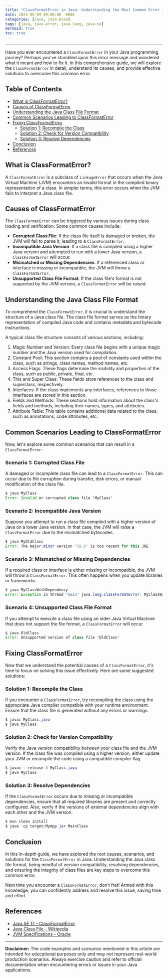 ```yaml
---
title: "ClassFormatError in Java: Understanding the Most Common Error in Class File Format"
date: 2024-05-09 09:00:00 -0000
categories: [Java, java.base]
tags: [java, java-error, java.lang, java-se]
mermaid: true
toc: true
---
```



---

Have you ever encountered a `ClassFormatError` in your Java programming journey? Perhaps you've stumbled upon this error message and wondered what it meant and how to fix it. In this comprehensive guide, we will explore the `ClassFormatError` in detail, understand its causes, and provide effective solutions to overcome this common error.

## Table of Contents
- [What is ClassFormatError?](#what-is-classformaterror)
- [Causes of ClassFormatError](#causes-of-classformaterror)
- [Understanding the Java Class File Format](#understanding-the-java-class-file-format)
- [Common Scenarios Leading to ClassFormatError](#common-scenarios-leading-to-classformaterror)
- [Fixing ClassFormatError](#fixing-classformaterror)
    - [Solution 1: Recompile the Class](#solution-1-recompile-the-class)
    - [Solution 2: Check for Version Compatibility](#solution-2-check-for-version-compatibility)
    - [Solution 3: Resolve Dependencies](#solution-3-resolve-dependencies)
- [Conclusion](#conclusion)
- [References](#references)

## What is ClassFormatError?
A `ClassFormatError` is a subclass of `LinkageError` that occurs when the Java Virtual Machine (JVM) encounters an invalid format in the compiled binary representation of a class. In simpler terms, this error occurs when the JVM fails to interpret a Java class file.

## Causes of ClassFormatError
The `ClassFormatError` can be triggered by various issues during class loading and verification. Some common causes include:

- **Corrupted Class File**: If the class file itself is damaged or broken, the JVM will fail to parse it, leading to a `ClassFormatError`.
- **Incompatible Java Version**: If a class file is compiled using a higher Java version and attempted to run with a lower Java version, a `ClassFormatError` will occur.
- **Mismatched or Missing Dependencies**: If a referenced class or interface is missing or incompatible, the JVM will throw a `ClassFormatError`.
- **Unsupported Class File Format**: If the class file's format is not supported by the JVM version, a `ClassFormatError` will be raised.

## Understanding the Java Class File Format
To comprehend the `ClassFormatError`, it is crucial to understand the structure of a Java class file. The class file format serves as the binary representation of compiled Java code and contains metadata and bytecode instructions.

A typical class file structure consists of various sections, including:

1. Magic Number and Version: Every class file begins with a unique magic number and the Java version used for compilation.
2. Constant Pool: This section contains a pool of constants used within the class, such as strings, class names, method names, etc.
3. Access Flags: These flags determine the visibility and properties of the class, such as public, private, final, etc.
4. This and Super Class: These fields store references to the class and superclass, respectively.
5. Interfaces: If the class implements any interfaces, references to those interfaces are stored in this section.
6. Fields and Methods: These sections hold information about the class's fields and methods, including their names, types, and attributes.
7. Attribute Table: This table contains additional data related to the class, such as annotations, code attributes, etc.

## Common Scenarios Leading to ClassFormatError
Now, let's explore some common scenarios that can result in a `ClassFormatError`:

### Scenario 1: Corrupted Class File
A damaged or incomplete class file can lead to a `ClassFormatError`. This can occur due to file corruption during transfer, disk errors, or manual modification of the class file.

```java
$ java MyClass
Error: Invalid or corrupted class file 'MyClass'
```

### Scenario 2: Incompatible Java Version
Suppose you attempt to run a class file compiled with a higher version of Java on a lower Java version. In that case, the JVM will raise a `ClassFormatError` due to the mismatched bytecodes.

```java
$ java MyOldClass
Error: The major.minor version '58.0' is too recent for this JRE
```

### Scenario 3: Mismatched or Missing Dependencies
If a required class or interface is either missing or incompatible, the JVM will throw a `ClassFormatError`. This often happens when you update libraries or frameworks.

```java
$ java MyClassWithDependency
Error: Exception in thread "main" java.lang.ClassFormatError: MyClassWithDependency has different major...
```

### Scenario 4: Unsupported Class File Format
If you attempt to execute a class file using an older Java Virtual Machine that does not support the file format, a `ClassFormatError` will occur.

```java
$ java OldClass
Error: Unsupported version of class file 'OldClass'
```

## Fixing ClassFormatError
Now that we understand the potential causes of a `ClassFormatError`, it's time to focus on solving this issue effectively. Here are some suggested solutions:

### Solution 1: Recompile the Class
If you encounter a `ClassFormatError`, try recompiling the class using the appropriate Java compiler compatible with your runtime environment. Ensure that the class file is generated without any errors or warnings.

```java
$ javac MyClass.java
$ java MyClass
```

### Solution 2: Check for Version Compatibility
Verify the Java version compatibility between your class file and the JVM version. If the class file was compiled using a higher version, either update your JVM or recompile the code using a compatible compiler flag.

```java
$ javac --release 8 MyClass.java
$ java MyClass
```

### Solution 3: Resolve Dependencies
If the `ClassFormatError` occurs due to missing or incompatible dependencies, ensure that all required libraries are present and correctly configured. Also, verify if the versions of external dependencies align with each other and the JVM version.

```java
$ mvn clean install
$ java -cp target/MyApp.jar MainClass
```

## Conclusion
In this in-depth guide, we have explored the root causes, scenarios, and solutions for the `ClassFormatError` in Java. Understanding the Java class file format, being mindful of version compatibility, resolving dependencies, and ensuring the integrity of class files are key steps to overcome this common error.

Next time you encounter a `ClassFormatError`, don't fret! Armed with this knowledge, you can confidently address and resolve this issue, saving time and effort.

## References
- [Java SE 17 - ClassFormatError](https://docs.oracle.com/en/java/javase/17/docs/api/java.base/java/lang/ClassFormatError.html)
- [Java Class File - Wikipedia](https://en.wikipedia.org/wiki/Java_class_file)
- [JVM Specifications - Oracle](https://docs.oracle.com/javase/specs/jvms/se17/html/jvms-4.html)

---

**Disclaimer:** The code examples and scenarios mentioned in this article are intended for educational purposes only and may not represent real-world production scenarios. Always exercise caution and refer to official documentation when encountering errors or issues in your Java applications.